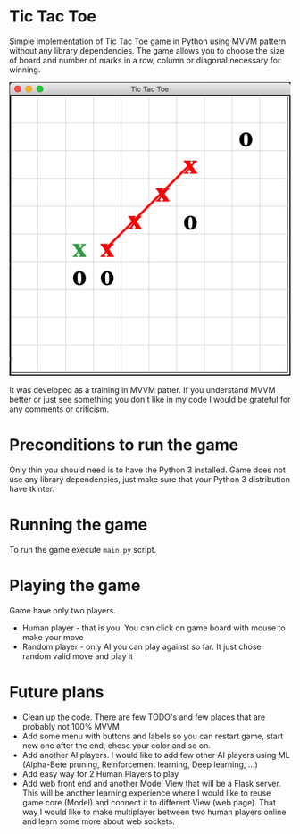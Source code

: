 # Tic Tac Toe
Simple implementation of Tic Tac Toe game in Python using MVVM pattern without any library dependencies. The game allows you to choose the size of board and number of marks in a row, column or diagonal necessary for winning. 

![Game screen](imgs/game_screen.png)

It was developed as a training in MVVM patter. If you understand MVVM better or just see something you don't like in my code I would be grateful for any comments or criticism.

# Preconditions to run the game
Only thin you should need is to have the Python 3 installed. Game does not use any library dependencies, just make sure that your Python 3 distribution have tkinter.

# Running the game

To run the game execute `main.py` script.

# Playing the game

Game have only two players. 
* Human player - that is you. You can click on game board with mouse to make your move
* Random player - only AI you can play against so far. It just chose random valid move and play it

# Future plans

* Clean up the code. There are few TODO's and few places that are probably not 100% MVVM
* Add some menu with buttons and labels so you can restart game, start new one after the end, chose your color and so on.
* Add another AI players. I would like to add few other AI players using ML (Alpha-Bete pruning, Reinforcement learning, Deep learning, ...)
* Add easy way for 2 Human Players to play
* Add web front end and another Model View that will be a Flask server. This will be another learning experience where I would like to reuse game core (Model) and connect it to different View (web page). That way I would like to make multiplayer between two human players online and learn some more about web sockets.
